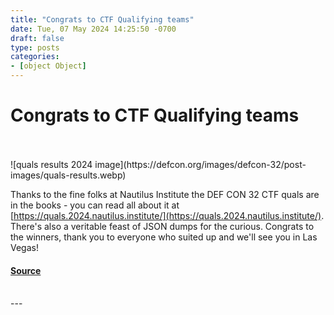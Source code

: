 ```yaml
---
title: "Congrats to CTF Qualifying teams"
date: Tue, 07 May 2024 14:25:50 -0700
draft: false
type: posts
categories: 
- [object Object]
---
```

# Congrats to CTF Qualifying teams

<br/>

<br/>
![quals results 2024 image](https://defcon.org/images/defcon-32/post-images/quals-results.webp)  

Thanks to the fine folks at Nautilus Institute the DEF CON 32 CTF quals are in the books - you can read all about it at [https://quals.2024.nautilus.institute/](https://quals.2024.nautilus.institute/). There's also a veritable feast of JSON dumps for the curious. Congrats to the winners, thank you to everyone who suited up and we'll see you in Las Vegas!

#### [Source](https://quals.2024.nautilus.institute/)

<br/>
---
